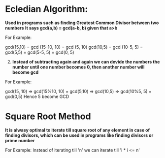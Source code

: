 
# Ecledian Algorithm: 

**Used in programs such as finding Greatest Common Divisor between two numbers**
**It says gcd(a,b) = gcd(a-b, b) given that a>b**

For Example:

gcd(15,10) = gcd (15-10, 10) = gcd (5, 10) 
gcd(10,5) = gcd (10-5, 5) = gcd(5,5) = gcd(5-5, 5) = gcd(0, 5)

2. **Instead of subtracting again and again we can devide the numbers the number until one number becomes 0, then another number will become gcd**

For Example:

gcd(15, 10) => gcd(15%10, 10) = gcd(5,10) => gcd(10,5) => gcd(10%5, 5) = gcd(0,5) Hence 5 become GCD

# Square Root Method

**It is alwasy optimal to iterate till square root of any element in case of finding divisors, which can be used in programs like finding divisors or prime number**

For Example: Instead of iterating till 'n' we can iterate till 'i * i <= n'


